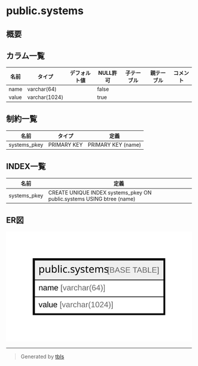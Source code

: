 # public.systems

## 概要

## カラム一覧

| 名前    | タイプ           | デフォルト値       | NULL許可   | 子テーブル      | 親テーブル      | コメント     |
| ----- | ------------- | ------------ | -------- | ---------- | ---------- | -------- |
| name  | varchar(64)   |              | false    |            |            |          |
| value | varchar(1024) |              | true     |            |            |          |

## 制約一覧

| 名前           | タイプ         | 定義                 |
| ------------ | ----------- | ------------------ |
| systems_pkey | PRIMARY KEY | PRIMARY KEY (name) |

## INDEX一覧

| 名前           | 定義                                                                    |
| ------------ | --------------------------------------------------------------------- |
| systems_pkey | CREATE UNIQUE INDEX systems_pkey ON public.systems USING btree (name) |

## ER図

![er](public.systems.svg)

---

> Generated by [tbls](https://github.com/k1LoW/tbls)
